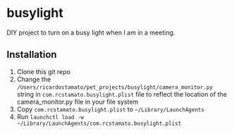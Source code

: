 # busylight
DIY project to turn on a busy light when I am in a meeting.

## Installation
1. Clone this git repo
2. Change the `/Users/ricardostamato/pet_projects/busylight/camera_monitor.py` string in `com.rcstamato.busylight.plist` file to reflect the location of the camera_monitor.py file in your file system
3. Copy `com.rcstamato.busylight.plist` to `~/Library/LaunchAgents`
4. Run `launchctl load -w ~/Library/LaunchAgents/com.rcstamato.busylight.plist`

